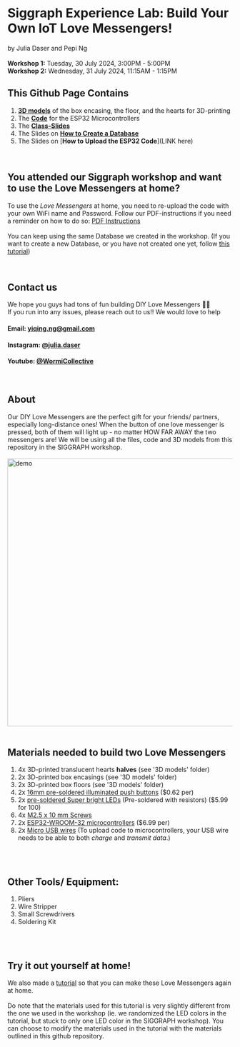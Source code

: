 # Siggraph Experience Lab: Build Your Own IoT Love Messengers!
by Julia Daser and Pepi Ng
<br>
<br>
**Workshop 1:** Tuesday, 30 July 2024, 3:00PM - 5:00PM
<br>
**Workshop 2:** Wednesday, 31 July 2024, 11:15AM - 1:15PM
<br>

## This Github Page Contains
1. [**3D models**](https://github.com/juliadaser/Siggraph-Workshop/tree/main/3DModels) of the box encasing, the floor, and the hearts for 3D-printing
2. The [**Code**](https://github.com/juliadaser/Siggraph-Workshop/tree/main/Code) for the ESP32 Microcontrollers
3. The [**Class-Slides**](https://github.com/juliadaser/Siggraph-Workshop/blob/main/Slides/workshop_slides.pdf)
4. The Slides on [**How to Create a Database**](https://github.com/juliadaser/Siggraph-Workshop/blob/main/Slides/CreateDatabase.pdf)
5. The Slides on [**How to Upload the ESP32 Code**](LINK here)

<br>

## You attended our Siggraph workshop and want to use the Love Messengers at home?
To use the *Love Messengers* at home, you need to re-upload the code with your own WiFi name and Password. 
Follow our PDF-instructions if you need a reminder on how to do so: [PDF Instructions]()
<br>
<br>
You can keep using the same Database we created in the workshop. (If you want to create a new Database, or you have not created one yet, follow [this tutorial](https://github.com/juliadaser/Siggraph-Workshop/blob/main/Slides/CreateDatabase.pdf))

<br>

## Contact us
We hope you guys had tons of fun building  DIY Love Messengers 💙🧡  <br>
If you run into any issues, please reach out to us!! We would love to help
<br>
#### Email:  yiqing.ng@gmail.com
#### Instagram: [@julia.daser](https://www.instagram.com/julia.daser/)
#### Youtube: [@WormiCollective](https://www.youtube.com/@WormiCollective)

<br>

## About 
Our DIY Love Messengers are the perfect gift for your friends/ partners, especially long-distance ones! When the button of one love messenger is pressed, both of them will light up - no matter HOW FAR AWAY the two messengers are! We will be using all the files, code and 3D models from this repository in the SIGGRAPH workshop.
<br>
<br>
<img src="Media/gif.gif" alt="demo" width="600"/>
<br>
<br>

## Materials needed to build two Love Messengers
1. 4x 3D-printed translucent hearts **halves** (see '3D models' folder)
2. 2x 3D-printed box encasings (see '3D models' folder)
3. 2x 3D-printed box floors (see '3D models' folder)
4. 2x [16mm pre-soldered illuminated push buttons](https://www.amazon.com/Momentary-Button-Switch-Assorted-Self-Resetting/dp/B08SKJ6V7Z/ref=sr_1_1?crid=15XOB0NRJVYZG&dib=eyJ2IjoiMSJ9.PTzmlQJHXCpsQiIXbfo2Ov7rp4bECht4jtlXfVZvVF4zkDjQC1R5EnoC9CGBjdkIB8J_rHjL7T8jlvaU4CCXU7tHXp7dsf89nej9O_FmVMKtd4ldOqNndH6IulD7bgYFrYzcfdaVbhZ1wUJJtOhbbChOjoa72QO27-dQTqGAObebMQAa7FidL9kFa_tBrL1PcvtsSmWucIAfWC7JDp0ybONBo5yFBttW4TJTIl_vztc.DKsbjW50WAkPjotY_1SKpv2pYsfXtzALqJ4iV3Mo1-g&dib_tag=se&keywords=push+buttons&qid=1722468088&sprefix=pushbuttons%2Caps%2C274&sr=8-1) ($0.62 per)
5. 2x [pre-soldered Super bright LEDs](https://www.amazon.com/dp/B01AUI4VQU/ref=sspa_dk_detail_4?pd_rd_i=B01AUI4VQU&pd_rd_w=YnDHQ&content-id=amzn1.sym.248b5e31-60e8-4934-96cf-b3789198461a&pf_rd_p=248b5e31-60e8-4934-96cf-b3789198461a&pf_rd_r=0NJCFTT68WD09JGSG2HB&pd_rd_wg=p8EFN&pd_rd_r=797c86d4-d6a1-4a3a-b51a-dba9e538c45a&s=hi&sp_csd=d2lkZ2V0TmFtZT1zcF9kZXRhaWxfdGhlbWF0aWM&th=1) (Pre-soldered with resistors) ($5.99 for 100)
6. 4x [M2.5 x 10 mm Screws](https://www.amazon.com/uxcell-100pcs-Stainless-Phillips-Tapping/dp/B01KXTUCM8/ref=sr_1_1_sspa?crid=1A0H7ME44I8XG&dib=eyJ2IjoiMSJ9.1EDcmIzZvaAscU3Q-1ZO17pntsZAfotkye6Xwgxa5MQWk30NrBFC_MF6IROeWOjLtfmwox328E3DkG8CdnVfezLs6Xb8RNRxMYqVslyaOu7hm3xB4WrDxBira7h0NvUAXxpph7wWM13UlfpV83F09FYsV4QALO0P2KET0VfsBjRP6IfLUAXQQszT4pUiwVfxoMEFR5iH1uEIA9eKS5eNCjoAmmfHzkeT9CZx5lyap4k.YbI_gbR8JlB_4itWpd1EIFg7ybsKn-BVILFg5GIqTQk&dib_tag=se&keywords=m2%2Bx%2B8mm%2Bscrews&qid=1716141059&sprefix=M2%2Bx%2B8mm%2B%2Caps%2C109&sr=8-1-spons&sp_csd=d2lkZ2V0TmFtZT1zcF9hdGY&th=1)
7. 2x [ESP32-WROOM-32 microcontrollers](https://www.getfpv.com/esp32-development-board-w-wifi-bluetooth.html?utm_source=google&utm_medium=cpc&utm_campaign=DM+-+NB+-+PMax+-+Shop+-+No-index+-+SM+-+ALL+%7C+Full+Funnel&utm_content=pmax_x&utm_keyword=&utm_matchtype=&campaign_id=20799936859&network=x&device=c&gc_id=20799936859&gad_source=1&gclid=CjwKCAiAzJOtBhALEiwAtwj8ttuekYgUBbMJGP-JRPyLEPyVTKI_yBnxqm1hygJcPFpiuKzBD8us1hoCmlAQAvD_BwE) ($6.99 per)
8. 2x [Micro USB wires](https://www.amazon.com/AGIPAXX-Micro-Cable-Cables-Black/dp/B0CZCWD7Q9/ref=sr_1_1_sspa?crid=4LKZUKLQ2U2V&dib=eyJ2IjoiMSJ9.FDY-NaONLUNfYkZ3mhfVZSVwS1xtCw7A9m6LkJJfwdZSku__WoGHVIY5jGTLj0olQF3zz8pWdXopY7JgoPIOTPSiJ5greTiSA26P2D4rirbUnyPe_7YhzVbQ9DnL9eEjZhhZG9M1DgZdiJbb1jbSmrxJk2dYb9PUEmLGkFz5v_na6OrH7M86gx4ADAruGv2qoAjv6aUzn8SshyiFn-aMc-CsDPLU5gmwsZkw-oewL6o.8i84aPyJCKWWLAHO9q27_rEqWPgz6Cj69HsMhTRpu2Y&dib_tag=se&keywords=Micro+USB+Cable%2C+5+Pack&qid=1716141264&sprefix=micro+usb+cable%2C+5+pack%2Caps%2C98&sr=8-1-spons&sp_csd=d2lkZ2V0TmFtZT1zcF9hdGY&psc=1) (To upload code to microcontrollers, your USB wire needs to be able to both *charge* and *transmit data*.)

<br>   
<br>

## Other Tools/ Equipment: 
1. Pliers
2. Wire Stripper
3. Small Screwdrivers
4. Soldering Kit

<br>
<br>

## Try it out yourself at home!
We also made a [tutorial](https://www.youtube.com/watch?v=Ot5ihNqtx74&feature=youtu.be&ab_channel=WormiCollective) so that you can make these Love Messengers again at home. 
<br><br> Do note that the materials used for this tutorial is very slightly different from the one we used in the workshop (ie. we randomized the LED colors in the tutorial, but stuck to only one LED color in the SIGGRAPH workshop). You can choose to modify the materials used in the tutorial with the materials outlined in this github repository.
<br>
<br>
